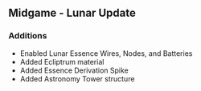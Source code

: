 ## Midgame - Lunar Update
### Additions
- Enabled Lunar Essence Wires, Nodes, and Batteries
- Added Ecliptrum material
- Added Essence Derivation Spike
- Added Astronomy Tower structure